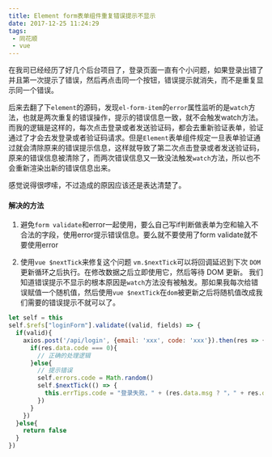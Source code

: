 ```yaml
---
title: Element form表单组件重复错误提示不显示
date: 2017-12-25 11:24:29
tags:
 - 同花顺
 - vue
---
```


在我司已经经历了好几个后台项目了，登录页面一直有个小问题，如果登录出错了并且第一次提示了错误，然后再点击同一个按钮，错误提示就消失，而不是重复显示同一个错误。

后来去翻了下`element`的源码，发现`el-form-item`的`error`属性监听的是`watch`方法，也就是两次重复的错误操作，提示的错误信息一致，就不会触发watch方法。而我的逻辑是这样的，每次点击登录或者发送验证码，都会去重新验证表单，验证通过了才会去发登录或者验证码请求。但是`Element`表单组件规定一旦表单验证通过就会清除原来的错误提示信息，这样就导致了第二次点击登录或者发送验证码，原来的错误信息被清除了，而两次错误信息又一致没法触发`watch`方法，所以也不会重新渲染出新的错误信息出来。

感觉说得很啰嗦，不过造成的原因应该还是表达清楚了。

#### 解决的方法
1. 避免`form validate`和error一起使用，要么自己写if判断做表单为空和输入不合法的字段，使用error提示错误信息。要么就不要使用了form validate就不要使用error

2. 使用`vue $nextTick`来修复这个问题
  `vm.$nextTick`可以将回调延迟到下次 `DOM`更新循环之后执行。在修改数据之后立即使用它，然后等待 DOM 更新。
  我们知道错误提示不显示的根本原因是`watch`方法没有被触发。那如果我每次给错误赋值一个随机值，然后使用`vue $nextTick`在`dom`被更新之后将随机值改成我们需要的错误提示不就可以了。
  ```js
  let self = this
  self.$refs["loginForm"].validate((valid, fields) => {
    if(valid){
      axios.post('/api/login', {email: 'xxx', code: 'xxx'}).then(res => {
        if(res.data.code === 0){
          // 正确的处理逻辑
        }else{
          // 提示错误
          self.errors.code = Math.random()
          self.$nextTick(() => {
            this.errTips.code = "登录失败，" + (res.data.msg ? "，" + res.data.msg : "")
          })
        }
      })
    }else{
      return false
    }
  })
  ```

